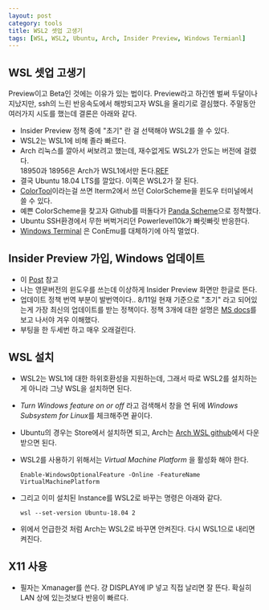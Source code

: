```yaml
---
layout: post
category: tools
title: WSL2 셋업 고생기
tags: [WSL, WSL2, Ubuntu, Arch, Insider Preview, Windows Termianl]
---
```


## WSL 셋업 고생기

Preview이고 Beta인 것에는 이유가 있는 법이다. Preview라고 하긴엔 벌써 두달이나 지났지만, ssh의 느린 반응속도에서 해방되고자 WSL을 올리기로 결심했다. 주말동안 여러가지 시도를 했는데 결론은 아래와 같다.

* Insider Preview 정책 중에 "초기" 란 걸 선택해야 WSL2를 쓸 수 있다.
* WSL2는 WSL1에 비해 졸라 빠르다.
* Arch 리눅스를 깔아서 써보려고 했는데, 재수없게도 WSL2가 안도는 버전에 걸렸다.<br/> 18950과 18956은 Arch가 WSL1에서만 돈다.[REF](https://github.com/microsoft/WSL/issues/4371)
* 결국 Ubuntu 18.04 LTS를 깔았다. 이쪽은 WSL2가 잘 된다.
* [ColorTool](https://github.com/Microsoft/Terminal/tree/master/src/tools/ColorTool)이라는걸 쓰면 Iterm2에서 쓰던 ColorScheme을 윈도우 터미널에서 쓸 수 있다.
* 예쁜 ColorScheme을 찾고자 Github를 떠돌다가 [Panda Scheme](https://github.com/PandaTheme)으로 정착했다.
* Ubuntu SSH환경에서 무한 버벅거리던 Powerlevel10k가 빠릿빠릿 반응한다.
* [Windows Terminal](https://www.microsoft.com/en-us/p/windows-terminal-preview/9n0dx20hk701?activetab=pivot:reviewstab) 은 ConEmu를 대체하기에 아직 멀었다.

## Insider Preview 가입, Windows 업데이트

* 이 [Post](https://itfix.tistory.com/156) 참고
* 나는 영문버전의 윈도우를 쓰는데 이상하게 Insider Preview 화면만 한글로 뜬다.
* 업데이트 정책 번역 부분이 발번역이다.. 8/11일 현재 기준으로 "초기" 라고 되어있는게 가장 최신의 업데이트를 받는 정책이다. 정책 3개에 대한 설명은 [MS docs](https://docs.microsoft.com/en-us/windows-insider/at-home/rings)를 보고 나서야 겨우 이해했다.
* 부팅을 한 두세번 하고 매우 오래걸린다.

## WSL 설치

* WSL2는 WSL1에 대한 하위호환성을 지원하는데, 그래서 따로 WSL2를 설치하는게 아니라 그냥 WSL을 설치하면 된다.
* *Turn Windows feature on or off* 라고 검색해서 창을 연 뒤에 *Windows Subsystem for Linux*를 체크해주면 끝이다.
* Ubuntu의 경우는 Store에서 설치하면 되고, Arch는 [Arch WSL github](https://github.com/yuk7/ArchWSL)에서 다운받으면 된다.
* WSL2를 사용하기 위해서는 *Virtual Machine Platform* 을 활성화 해야 한다.

  ```
  Enable-WindowsOptionalFeature -Online -FeatureName VirtualMachinePlatform
  ```

* 그리고 이미 설치된 Instance를 WSL2로 바꾸는 명령은 아래와 같다.

  ```
  wsl --set-version Ubuntu-18.04 2
  ```

* 위에서 언급한것 처럼 Arch는 WSL2로 바꾸면 안켜진다. 다시 WSL1으로 내리면 켜진다.

## X11 사용

* 필자는 Xmanager를 쓴다. 걍 DISPLAY에 IP 넣고 직접 날리면 잘 뜬다. 확실히 LAN 상에 있는것보다 반응이 빠르다.